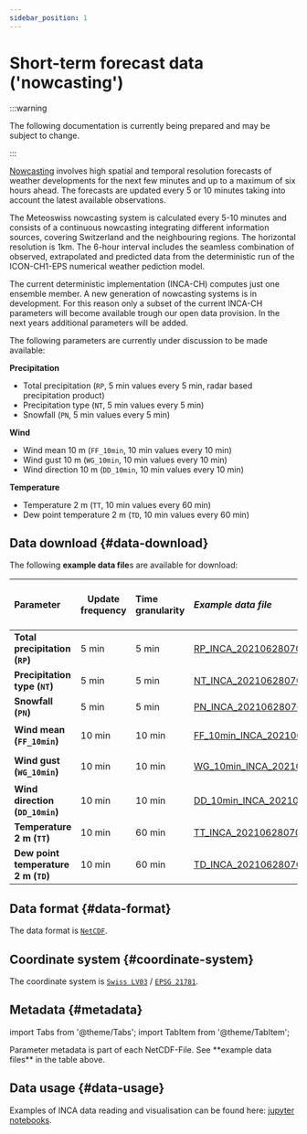 ```yaml
---
sidebar_position: 1
---
```

<!-- @NOSPELL@ -->

# Short-term forecast data ('nowcasting')

:::warning

The following documentation is currently being prepared and may be subject to change.

:::

[Nowcasting](https://www.meteoswiss.admin.ch/weather/warning-and-forecasting-systems/nowcasting.html) involves high spatial and temporal resolution forecasts of weather developments for the next few minutes and up to a maximum of six hours ahead. The forecasts are updated every 5 or 10 minutes taking into account the latest available observations.

The Meteoswiss nowcasting system is calculated every 5-10 minutes and consists of a continuous nowcasting integrating different information sources, covering Switzerland and the neighbouring regions. The horizontal resolution is 1km. The 6-hour interval includes the seamless combination of observed, extrapolated and predicted data from the deterministic run of the ICON-CH1-EPS numerical weather pediction model.

The current deterministic implementation (INCA-CH) computes just one ensemble member. A new generation of nowcasting systems is in development. For this reason only a subset of the current INCA-CH parameters will become available trough our open data provision. In the next years additional parameters will be added.

The following parameters are currently under discussion to be made available:

**Precipitation**
- Total precipitation (`RP`, 5 min values every 5 min, radar based precipitation product)
- Precipitation type (`NT`, 5 min values every 5 min)
- Snowfall (`PN`, 5 min values every 5 min)

**Wind**
- Wind mean 10 m (`FF_10min`, 10 min values every 10 min)
- Wind gust 10 m (`WG_10min`, 10 min values every 10 min)
- Wind direction 10 m (`DD_10min`, 10 min values every 10 min)

**Temperature**
- Temperature 2 m (`TT`, 10 min values every 60 min)
- Dew point temperature 2 m (`TD`, 10 min values every 60 min)

## Data download {#data-download}

The following **example data file**s are available for download:

| Parameter | Update frequency | Time granularity | *Example data file* | Productive version file name | Estimated volume per file (MB) |
|:----- | ----- |:----- |:----- | ----- |:----- |
| **Total precipitation (`RP`)** | 5 min | 5 min | [RP_INCA_202106280700.nc](https://github.com/MeteoSwiss/publication-opendata-inca-data-nowcasting/blob/main/RP_INCA_202106280700.nc) | `ogd-nowcasting_RP_(date and time code).nc` | 1-60 |
| **Precipitation type (`NT`)** | 5 min | 5 min | [NT_INCA_202106280700.nc](https://github.com/MeteoSwiss/publication-opendata-inca-data-nowcasting/blob/main/NT_INCA_202106280700.nc) | `ogd-nowcasting_NT_(date and time code).nc` | 1-2 |
| **Snowfall (`PN`)** | 5 min | 5 min | [PN_INCA_202106280700.nc](https://github.com/MeteoSwiss/publication-opendata-inca-data-nowcasting/blob/main/PN_INCA_202106280700.nc) | `ogd-nowcasting_PN_(date and time code).nc` | 1-40 |
| **Wind mean (`FF_10min`)** | 10 min | 10 min | [FF_10min_INCA_202106280700.nc](https://zenodo.org/records/6470725/files/FF_10min_INCA_202204131500.nc) | `ogd-nowcasting_FF_10min_(date and time code).nc` | 60 |
| **Wind gust (`WG_10min`)** |  10 min |  10 min | [WG_10min_INCA_202106280700.nc](https://zenodo.org/records/6470725/files/WG_10min_INCA_202204131500.nc)| `ogd-nowcasting_WG_10min_(date and time code).nc` | 60 |
| **Wind direction (`DD_10min`)** | 10 min | 10 min | [DD_10min_INCA_202106280700.nc](https://zenodo.org/records/6470725/files/DD_10min_INCA_202204131500.nc)| `ogd-nowcasting_DD_10min_(date and time code).nc` | 60 |
| **Temperature 2 m (`TT`)** | 10 min | 60 min | [TT_INCA_202106280700.nc](https://github.com/MeteoSwiss/publication-opendata-inca-data-nowcasting/blob/main/TT_INCA_202106280700.nc) | `ogd-nowcasting_TT_(date and time code).nc` | 13 |
| **Dew point temperature 2 m (`TD`)** | 10 min | 60 min | [TD_INCA_202106280700.nc](https://github.com/MeteoSwiss/publication-opendata-inca-data-nowcasting/blob/main/TD_INCA_202106280700.nc) | `ogd-nowcasting_TD_(date and time code).nc` | 13 |

## Data format {#data-format}

The data format is [`NetCDF`](https://www.unidata.ucar.edu/software/netcdf).

## Coordinate system {#coordinate-system}

The coordinate system is [`Swiss LV03`](https://www.swisstopo.admin.ch/en/national-triangulation-network-lv03) / [`EPSG 21781`](https://epsg.io/21781).

## Metadata {#metadata}

import Tabs from '@theme/Tabs';
import TabItem from '@theme/TabItem';

<Tabs queryString="metadata">
  <TabItem value="parameters" label="Parameter">
    Parameter metadata is part of each NetCDF-File. See **example data files** in the table above.
  </TabItem>
</Tabs>

## Data usage {#data-usage}

Examples of INCA data reading and visualisation can be found here: [jupyter notebooks](https://github.com/MeteoSwiss/inca-examples).
